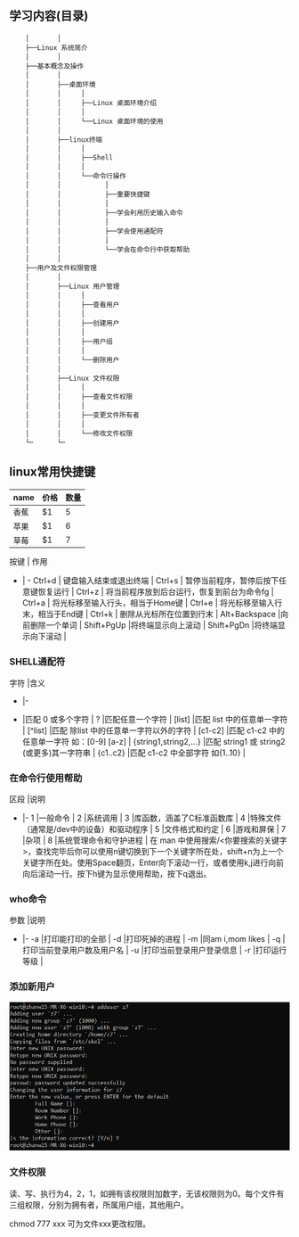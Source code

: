 
## 学习内容(目录)
```
    │       │
    ├──Linux 系统简介
    │       │
    ├──基本概念及操作
    │       │
    │       ├──桌面环境
    │       │     │
    │       │     ├──Linux 桌面环境介绍
    │       │     │
    │       │     └──Linux 桌面环境的使用
    │       │
    │       ├──linux终端
    │       │     │
    │       │     ├──Shell
    │       │     │
    │       │     └──命令行操作
    │       │           │
    │       │           ├──重要快捷键
    │       │           │
    │       │           ├──学会利用历史输入命令
    │       │           │
    │       │           ├──学会使用通配符
    │       │           │
    │       │           └──学会在命令行中获取帮助
    │       │    
    ├──用户及文件权限管理
    │       │
    │       ├──Linux 用户管理
    │       │     │
    │       │     ├──查看用户
    │       │     │
    │       │     ├──创建用户
    │       │     │
    │       │     ├──用户组
    │       │     │
    │       │     └──删除用户
    │       │
    │       ├──Linux 文件权限
    │       │     │
    │       │     ├──查看文件权限
    │       │     │
    │       │     ├──变更文件所有者
    │       │     │
    │       │     └──修改文件权限
    └─      └─
```

## linux常用快捷键
name | 价格 |  数量  
-|-|-
香蕉 | $1 | 5 |
苹果 | $1 | 6 |
草莓 | $1 | 7 |

按键 | 作用
   - | - 
Ctrl+d	 | 键盘输入结束或退出终端 |
Ctrl+s	 | 暂停当前程序，暂停后按下任意键恢复运行 |
Ctrl+z	 | 将当前程序放到后台运行，恢复到前台为命令fg |
Ctrl+a	 | 将光标移至输入行头，相当于Home键 |
Ctrl+e	 | 将光标移至输入行末，相当于End键 |
Ctrl+k	 | 删除从光标所在位置到行末 |
Alt+Backspace	 |向前删除一个单词 |
Shift+PgUp	 |将终端显示向上滚动 |
Shift+PgDn	 |将终端显示向下滚动 |

### SHELL通配符
字符 |含义
   - |-
*	 |匹配 0 或多个字符 |
?	 |匹配任意一个字符 |
[list]	 |匹配 list 中的任意单一字符 |
[^list]	 |匹配 除list 中的任意单一字符以外的字符 |
[c1-c2]	 |匹配 c1-c2 中的任意单一字符 如：[0-9] [a-z] |
{string1,string2,...}	 |匹配 string1 或 string2 (或更多)其一字符串 |
{c1..c2}	 |匹配 c1-c2 中全部字符 如{1..10} |

### 在命令行使用帮助
区段 |说明
   - |-
1	|一般命令 |
2	|系统调用 |
3	|库函数，涵盖了C标准函数库 |
4	|特殊文件（通常是/dev中的设备）和驱动程序 |
5	|文件格式和约定 |
6	|游戏和屏保 |
7	|杂项 |
8	|系统管理命令和守护进程 |
在 man 中使用搜索/<你要搜索的关键字>，查找完毕后你可以使用n键切换到下一个关键字所在处，shift+n为上一个关键字所在处。使用Space翻页，Enter向下滚动一行，或者使用k,j进行向前向后滚动一行。按下h键为显示使用帮助，按下q退出。

### who命令
参数 |说明
   - |-
-a	|打印能打印的全部 |
-d	|打印死掉的进程 |
-m	|同am i,mom likes |
-q	|打印当前登录用户数及用户名 |
-u	|打印当前登录用户登录信息 |
-r	|打印运行等级 |

### 添加新用户
![](./Pics/linux_3_1.png)

### 文件权限
读、写、执行为4，2，1，如拥有该权限则加数字，无该权限则为0。每个文件有三组权限，分别为拥有者，所属用户组，其他用户。

chmod 777 xxx 可为文件xxx更改权限。
